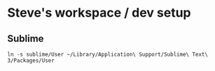 # Steve's workspace / dev setup

## Sublime
```
ln -s sublime/User ~/Library/Application\ Support/Sublime\ Text\ 3/Packages/User
```
